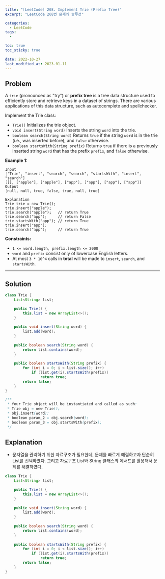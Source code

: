 ```yaml
---
title: "[LeetCode] 208. Implement Trie (Prefix Tree)"
excerpt: "LeetCode 208번 문제와 솔루션"

categories:
  - LeetCode
tags:
  - 

toc: true
toc_sticky: true
 
date: 2022-10-27
last_modified_at: 2023-01-11
---
```

## **Problem**
A `trie` (pronounced as "try") or **prefix tree** is a tree data structure used to efficiently store and retrieve keys in a dataset of strings. There are various applications of this data structure, such as autocomplete and spellchecker.

Implement the Trie class:

- `Trie()` Initializes the trie object.
- `void insert(String word)` Inserts the string `word` into the trie.
- `boolean search(String word)` Returns `true` if the string `word` is in the trie (i.e., was inserted before), and `false` otherwise.
- `boolean startsWith(String prefix)` Returns `true` if there is a previously inserted string `word` that has the prefix `prefix`, and `false` otherwise.

**Example 1:**
```
Input
["Trie", "insert", "search", "search", "startsWith", "insert", "search"]
[[], ["apple"], ["apple"], ["app"], ["app"], ["app"], ["app"]]
Output
[null, null, true, false, true, null, true]

Explanation
Trie trie = new Trie();
trie.insert("apple");
trie.search("apple");   // return True
trie.search("app");     // return False
trie.startsWith("app"); // return True
trie.insert("app");
trie.search("app");     // return True
```
**Constraints:**
- `1 <= word.length, prefix.length <= 2000`
- `word` and `prefix` consist only of lowercase English letters.
- At most `3 * 10^4` calls in **total** will be made to `insert`, `search`, and `startsWith`.

---
## **Solution**
```java
class Trie {
    List<String> list;

    public Trie() {
        this.list = new ArrayList<>();
    }
    
    public void insert(String word) {
        list.add(word);
    }
    
    public boolean search(String word) {
        return list.contains(word);
    }
    
    public boolean startsWith(String prefix) {
        for (int i = 0; i < list.size(); i++)
            if (list.get(i).startsWith(prefix))
                return true;
        return false;
    }
}

/**
 * Your Trie object will be instantiated and called as such:
 * Trie obj = new Trie();
 * obj.insert(word);
 * boolean param_2 = obj.search(word);
 * boolean param_3 = obj.startsWith(prefix);
 */
```
## **Explanation**
- 문자열을 관리하기 위한 자료구조가 필요한데, 문제를 빠르게 해결하고자 단순히 List를 선택하였다. 그리고 자료구조 List와 String 클래스의 메서드를 활용해서 문제를 해결하였다.
```java
class Trie {
    List<String> list;

    public Trie() {
        this.list = new ArrayList<>();
    }
    
    public void insert(String word) {
        list.add(word);
    }
    
    public boolean search(String word) {
        return list.contains(word);
    }
    
    public boolean startsWith(String prefix) {
        for (int i = 0; i < list.size(); i++)
            if (list.get(i).startsWith(prefix))
                return true;
        return false;
    }
}
```